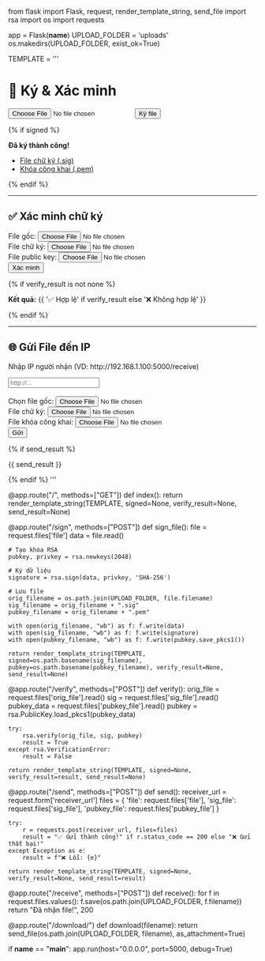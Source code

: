 from flask import Flask, request, render_template_string, send_file
import rsa
import os
import requests

app = Flask(__name__)
UPLOAD_FOLDER = 'uploads'
os.makedirs(UPLOAD_FOLDER, exist_ok=True)

TEMPLATE = '''
<!doctype html>
<title>RSA Ký và Gửi File</title>
<h1>🔐 Ký & Xác minh</h1>
<form method=post enctype=multipart/form-data action="/sign">
  <p><input type=file name=file>
     <input type=submit value="Ký file">
</form>
{% if signed %}
  <p><b>Đã ký thành công!</b></p>
  <ul>
    <li><a href="/download/{{signed}}">File chữ ký (.sig)</a></li>
    <li><a href="/download/{{pubkey}}">Khóa công khai (.pem)</a></li>
  </ul>
{% endif %}

<hr>

<h2>✅ Xác minh chữ ký</h2>
<form method=post enctype=multipart/form-data action="/verify">
  <p>File gốc: <input type=file name=orig_file><br>
     File chữ ký: <input type=file name=sig_file><br>
     File public key: <input type=file name=pubkey_file><br>
     <input type=submit value="Xác minh">
</form>
{% if verify_result is not none %}
  <p><b>Kết quả:</b> {{ '✅ Hợp lệ' if verify_result else '❌ Không hợp lệ' }}</p>
{% endif %}

<hr>

<h2>🌐 Gửi File đến IP</h2>
<form method=post enctype=multipart/form-data action="/send">
  <p>Nhập IP người nhận (VD: http://192.168.1.100:5000/receive)</p>
  <input type=text name=receiver_url placeholder="http://...">
  <br><br>Chọn file gốc: <input type=file name=file>
  <br>File chữ ký: <input type=file name=sig_file>
  <br>File khóa công khai: <input type=file name=pubkey_file>
  <br><input type=submit value="Gửi">
</form>
{% if send_result %}
  <p>{{ send_result }}</p>
{% endif %}
'''

@app.route("/", methods=["GET"])
def index():
    return render_template_string(TEMPLATE, signed=None, verify_result=None, send_result=None)

@app.route("/sign", methods=["POST"])
def sign_file():
    file = request.files['file']
    data = file.read()

    # Tạo khóa RSA
    pubkey, privkey = rsa.newkeys(2048)

    # Ký dữ liệu
    signature = rsa.sign(data, privkey, 'SHA-256')

    # Lưu file
    orig_filename = os.path.join(UPLOAD_FOLDER, file.filename)
    sig_filename = orig_filename + ".sig"
    pubkey_filename = orig_filename + ".pem"

    with open(orig_filename, "wb") as f: f.write(data)
    with open(sig_filename, "wb") as f: f.write(signature)
    with open(pubkey_filename, "wb") as f: f.write(pubkey.save_pkcs1())

    return render_template_string(TEMPLATE, signed=os.path.basename(sig_filename), pubkey=os.path.basename(pubkey_filename), verify_result=None, send_result=None)

@app.route("/verify", methods=["POST"])
def verify():
    orig_file = request.files['orig_file'].read()
    sig = request.files['sig_file'].read()
    pubkey_data = request.files['pubkey_file'].read()
    pubkey = rsa.PublicKey.load_pkcs1(pubkey_data)

    try:
        rsa.verify(orig_file, sig, pubkey)
        result = True
    except rsa.VerificationError:
        result = False

    return render_template_string(TEMPLATE, signed=None, verify_result=result, send_result=None)

@app.route("/send", methods=["POST"])
def send():
    receiver_url = request.form['receiver_url']
    files = {
        'file': request.files['file'],
        'sig_file': request.files['sig_file'],
        'pubkey_file': request.files['pubkey_file']
    }

    try:
        r = requests.post(receiver_url, files=files)
        result = "✅ Gửi thành công!" if r.status_code == 200 else "❌ Gửi thất bại!"
    except Exception as e:
        result = f"❌ Lỗi: {e}"

    return render_template_string(TEMPLATE, signed=None, verify_result=None, send_result=result)

@app.route("/receive", methods=["POST"])
def receive():
    for f in request.files.values():
        f.save(os.path.join(UPLOAD_FOLDER, f.filename))
    return "Đã nhận file!", 200

@app.route("/download/<filename>")
def download(filename):
    return send_file(os.path.join(UPLOAD_FOLDER, filename), as_attachment=True)

if __name__ == "__main__":
    app.run(host="0.0.0.0", port=5000, debug=True)
